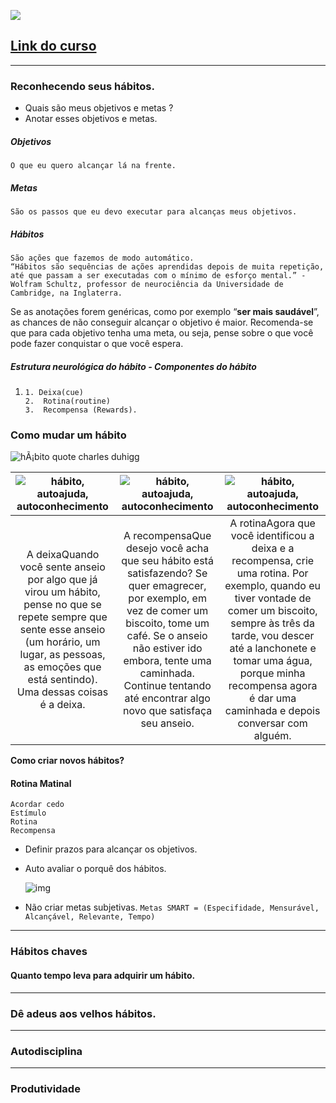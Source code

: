 ![](https://www.alura.com.br/assets/api/share/curso-habitos.png)

## [Link do curso](https://cursos.alura.com.br/course/habitos)

------

### Reconhecendo seus hábitos.

- Quais são meus objetivos e metas ?
- Anotar esses objetivos e metas.

##### Objetivos

```
O que eu quero alcançar lá na frente.
```

##### Metas

```
São os passos que eu devo executar para alcanças meus objetivos.
```

##### Hábitos

```
São ações que fazemos de modo automático.
“Hábitos são sequências de ações aprendidas depois de muita repetição, até que passam a ser executadas com o mínimo de esforço mental.” - Wolfram Schultz, professor de neurociência da Universidade de Cambridge, na Inglaterra.
```

Se as anotações forem genéricas, como por exemplo “**ser mais saudável**”, as chances de não conseguir alcançar o objetivo é maior. Recomenda-se que para cada objetivo tenha uma meta, ou seja, pense sobre o que você pode fazer conquistar o que você espera.

##### Estrutura neurológica do hábito - Componentes do hábito

1. ```
   1. Deixa(cue)
   2.  Rotina(routine)
   3.  Recompensa (Rewards).
   ```

### Como mudar um hábito

![hÃ¡bito quote charles duhigg](https://m.media-amazon.com/images/S/aplus-media/vc/31728bff-8064-4e6f-b1fd-dc09a5c2c821._CR0,0,970,300_PT0_SX970__.png)

| ![hábito, autoajuda, autoconhecimento](https://m.media-amazon.com/images/S/aplus-media/vc/2a411afc-0a25-4e4b-8472-90094922ec5c._CR0,0,300,300_PT0_SX300__.png) | ![hábito, autoajuda, autoconhecimento](https://m.media-amazon.com/images/S/aplus-media/vc/c530fac4-57ee-45a1-8194-57c06afe0efe._CR0,0,300,300_PT0_SX300__.png) | ![hábito, autoajuda, autoconhecimento](https://m.media-amazon.com/images/S/aplus-media/vc/4916310b-5ca0-4079-9eaf-007d46a2688e._CR0,0,300,300_PT0_SX300__.png) |
| :----------------------------------------------------------: | :----------------------------------------------------------: | :----------------------------------------------------------: |
| A deixaQuando você sente anseio por algo que já virou um hábito, pense no que se repete sempre que sente esse anseio (um horário, um lugar, as pessoas, as emoções que está sentindo). Uma dessas coisas é a deixa. | A recompensaQue desejo você acha que seu hábito está satisfazendo? Se quer emagrecer, por exemplo, em vez de comer um biscoito, tome um café. Se o anseio não estiver ido embora, tente uma caminhada. Continue tentando até encontrar algo novo que satisfaça seu anseio. | A rotinaAgora que você identificou a deixa e a recompensa, crie uma rotina. Por exemplo, quando eu tiver vontade de comer um biscoito, sempre às três da tarde, vou descer até a lanchonete e tomar uma água, porque minha recompensa agora é dar uma caminhada e depois conversar com alguém. |

**Como criar novos hábitos?**

#### Rotina Matinal

```
Acordar cedo
Estímulo
Rotina
Recompensa
```

- Definir prazos para alcançar os objetivos.

- Auto avaliar o porquê dos hábitos.

  ![img](https://viverdeblog.com/wp-content/uploads/2017/06/planejamento-estrategico-006.png)

- Não criar metas subjetivas.
  `Metas SMART = (Especifidade, Mensurável, Alcançável, Relevante, Tempo)`

------

### Hábitos chaves

#### Quanto tempo leva para adquirir um hábito.

------

### Dê adeus aos velhos hábitos.

------

### Autodisciplina

------

### Produtividade
